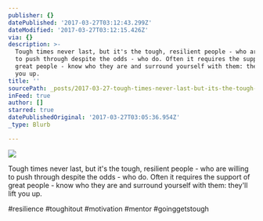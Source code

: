 ```yaml
---
publisher: {}
datePublished: '2017-03-27T03:12:43.299Z'
dateModified: '2017-03-27T03:12:15.426Z'
via: {}
description: >-
  Tough times never last, but it's the tough, resilient people - who are willing
  to push through despite the odds - who do. Often it requires the support of
  great people - know who they are and surround yourself with them: they'll lift
  you up.
title: ''
sourcePath: _posts/2017-03-27-tough-times-never-last-but-its-the-tough-resilient-people.md
inFeed: true
author: []
starred: true
datePublishedOriginal: '2017-03-27T03:05:36.954Z'
_type: Blurb

---
```

![](https://the-grid-user-content.s3-us-west-2.amazonaws.com/db8afeb2-29cd-4365-b3e2-50180aaabd85.jpg)

Tough times never last, but it's the tough, resilient people - who are willing to push through despite the odds - who do. Often it requires the support of great people - know who they are and surround yourself with them: they'll lift you up.

\#resilience \#toughitout \#motivation \#mentor \#goinggetstough